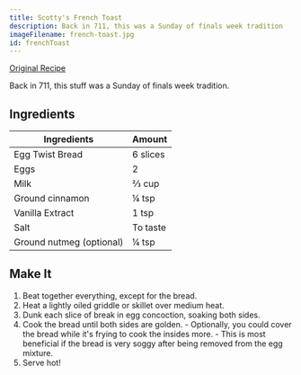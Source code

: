 ```yaml
---
title: Scotty's French Toast
description: Back in 711, this was a Sunday of finals week tradition
imageFilename: french-toast.jpg
id: frenchToast
---
```


[Original Recipe](http://allrecipes.com/recipe/7016/french-toast-i/)

Back in 711, this stuff was a Sunday of finals week tradition.

## Ingredients

| Ingredients              | Amount   |
| ------------------------ | -------- |
| Egg Twist Bread          | 6 slices |
| Eggs                     | 2        |
| Milk                     | ⅔ cup    |
| Ground cinnamon          | ¼ tsp    |
| Vanilla Extract          | 1 tsp    |
| Salt                     | To taste |
| Ground nutmeg (optional) | ¼ tsp    |

## Make It

1. Beat together everything, except for the bread.
1. Heat a lightly oiled griddle or skillet over medium heat.
1. Dunk each slice of break in egg concoction, soaking both sides.
1. Cook the bread until both sides are golden. - Optionally, you could cover the bread while it's frying to cook the insides more. - This is most beneficial if the bread is very soggy after being removed from the egg mixture.
1. Serve hot!
